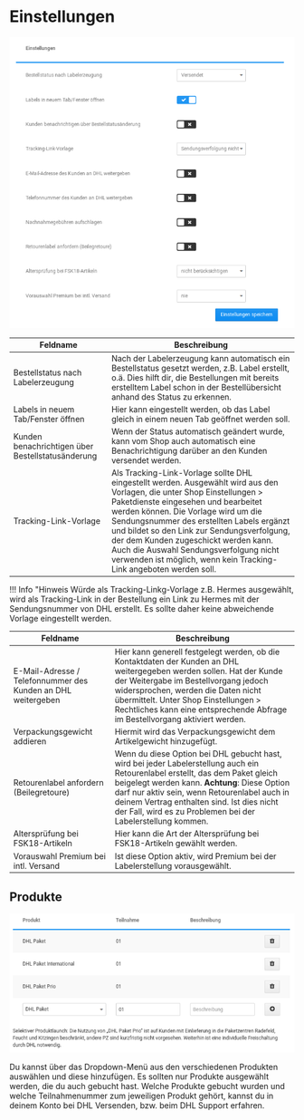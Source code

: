 # Einstellungen 

![](Bilder/GKV2_20180417_009.png "Einstellungen")

|Feldname|Beschreibung|
|--------|------------|
|Bestellstatus nach Labelerzeugung|Nach der Labelerzeugung kann automatisch ein Bestellstatus gesetzt werden, z.B. Label erstellt, o.ä. Dies hilft dir, die Bestellungen mit bereits erstelltem Label schon in der Bestellübersicht anhand des Status zu erkennen.|
|Labels in neuem Tab/Fenster öffnen|Hier kann eingestellt werden, ob das Label gleich in einem neuen Tab geöffnet werden soll.|
|Kunden benachrichtigen über Bestellstatusänderung|Wenn der Status automatisch geändert wurde, kann vom Shop auch automatisch eine Benachrichtigung darüber an den Kunden versendet werden.|
|Tracking-Link-Vorlage|Als Tracking-Link-Vorlage sollte DHL eingestellt werden. Ausgewählt wird aus den Vorlagen, die unter Shop Einstellungen \> Paketdienste eingesehen und bearbeitet werden können. Die Vorlage wird um die Sendungsnummer des erstellten Labels ergänzt und bildet so den Link zur Sendungsverfolgung, der dem Kunden zugeschickt werden kann. Auch die Auswahl Sendungsverfolgung nicht verwenden ist möglich, wenn kein Tracking-Link angeboten werden soll.|

!!! Info "Hinweis
	 Würde als Tracking-Linkg-Vorlage z.B. Hermes ausgewählt, wird als Tracking-Link in der Bestellung ein Link zu Hermes mit der Sendungsnummer von DHL erstellt. Es sollte daher keine abweichende Vorlage eingestellt werden.

|Feldname|Beschreibung|
|--------|------------|
|E-Mail-Adresse / Telefonnummer des Kunden an DHL weitergeben|Hier kann generell festgelegt werden, ob die Kontaktdaten der Kunden an DHL weitergegeben werden sollen. Hat der Kunde der Weitergabe im Bestellvorgang jedoch widersprochen, werden die Daten nicht übermittelt. Unter Shop Einstellungen \> Rechtliches kann eine entsprechende Abfrage im Bestellvorgang aktiviert werden.|
|Verpackungsgewicht addieren|Hiermit wird das Verpackungsgewicht dem Artikelgewicht hinzugefügt.|
|Retourenlabel anfordern \(Beilegretoure\)|Wenn du diese Option bei DHL gebucht hast, wird bei jeder Labelerstellung auch ein Retourenlabel erstellt, das dem Paket gleich beigelegt werden kann. **Achtung**: Diese Option darf nur aktiv sein, wenn Retourenlabel auch in deinem Vertrag enthalten sind. Ist dies nicht der Fall, wird es zu Problemen bei der Labelerstellung kommen.|
|Altersprüfung bei FSK18-Artikeln|Hier kann die Art der Altersprüfung bei FSK18-Artikeln gewählt werden.|
|Vorauswahl Premium bei intl. Versand|Ist diese Option aktiv, wird Premium bei der Labelerstellung vorausgewählt.|

## Produkte 

![](Bilder/GKV2_20170628_007.png "Abschnitt Produkte unter Einstellungen")

Du kannst über das Dropdown-Menü aus den verschiedenen Produkten auswählen und diese hinzufügen. Es sollten nur Produkte ausgewählt werden, die du auch gebucht hast. Welche Produkte gebucht wurden und welche Teilnahmenummer zum jeweiligen Produkt gehört, kannst du in deinem Konto bei DHL Versenden, bzw. beim DHL Support erfahren.



